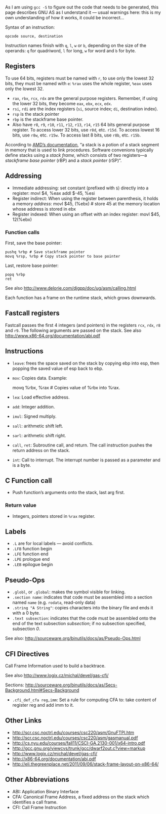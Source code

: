 As I am using `gcc -S` to figure out the code that needs to be
generated, this page describes GNU AS as I understand it — usual
warnings here: this is my own understanding of how it works, it could
be incorrect...



Syntax of an instruction:

    opcode source, destination
    
Instruction names finish with `q`, `l`, `w` or `b`, depending on the
size of the operands: `q` for quadriword, `l` for long, `w` for word
and `b` for byte.

## Registers

To use 64 bits, registers must be named with `r`, to use only the
lowest 32 bits, they must be named with `e`: `%rax` uses the whole
register, `%eax` uses only the lowest 32.

* `rax`, `rbx`, `rcx`, `rdx` are the general purpose registers.
  Remember, if using the lower 32 bits, they become `eax`, `ebx`,
  `ecx`, `edx`.
* `rsi`, `rdi` are the index registers (`si`, source index; `di`, destination index).
* `rsp` is the stack pointer
* `rbp` is the stackframe base pointer.
* Also have `r8`, `r9`, `r10`, `r11`, `r12`, `r13`, `r14`, `r15` 64 bits general purpose register.  To access lower 32 bits, use `r8d`, etc. `r15d`.  To access lowest 16 bits, use `r8w`, etc. `r15w`. To access last 8 bits, use `r8b`, etc. `r15b`.

According to [AMD’s documentation](http://support.amd.com/us/Processor_TechDocs/24592_APM_v1.pdf), “a stack is a potion of a stack segment in memory that is used to link procedures. Software convenions typically define stacks using a _stack frame_, which consists of two registers—a _stackframe base pointer_ (rBP) and a _stack pointer_ (rSP)”.

## Addressing

* Immediate addressing: set constant (prefixed with `$`) directly into a register:
    movl $4, %eax
    addl $-45, %esi
* Register indirect: When using the register between parenthesis, it holds a memory _address_:
    movl $45, (%ebx) # store 45 at the memory location whose address is stored in ebx
* Register indexed: When using an offset with an index register:
    movl $45, 12(%ebx)

### Function calls

First, save the base pointer:

    pushq %rbp # Save stackframe pointer
    movq %rsp, %rbp # Copy stack pointer to base pointer

Last, restore base pointer:

    popq %rbp
    ret

See also http://www.delorie.com/djgpp/doc/ug/asm/calling.html

Each function has a frame on the runtime stack, which grows downwards.


## Fastcall registers

Fastcall passes the first 4 integers (and pointers) in the registers `rcx`, `rdx`, `r8` and `r9`.  The following arguments are passed on the stack. See also http://www.x86-64.org/documentation/abi.pdf

## Instructions

* `leave`: frees the space saved on the stack by copying ebp into esp, then popping the saved value of esp back to ebp.

* `mov`: Copies data. Example:

    movq %rbx, %rax # Copies value of %rbx into %rax.

* `lea`: Load effective address.
* `add`: Integer addition.
* `imul`: Signed multiply.
* `sall`: arithmetic shift left. 
* `sarl`: arithmetic shift right. 

* `call`, `ret`: Subroutine call, and return. The call instruction pushes the return address on the stack.

* `int`: Call to interrupt.  The interrupt number is passed as a parameter and is a byte.

## C Function call

* Push function’s arguments onto the stack, last arg first.

### Return value

* Integers, pointers stored in `%rax` register.

## Labels

* `.L` are for local labels — avoid conflicts.
* `.LFB` function begin
* `.LFE` function end
* `.LPE` prologue end
* `.LEB` epilogue begin

## Pseudo-Ops

* `.globl`, or `.global`: makes the symbol visible for linking.
* `.section name`: indicates that code must be assembled into a section named `name` (e.g. `rodata`, read-only data)
* `.string "A String"`: copies characters into the binary file and ends it with a 0 byte.
* `.text subsection`: indicates that the code must be assembled onto the end of the text subsection _subsection_; if no subsection specified, subsection _0_.

See also: http://sourceware.org/binutils/docs/as/Pseudo-Ops.html

## CFI Directives 

Call Frame Information used to build a backtrace.



See also http://www.logix.cz/michal/devel/gas-cfi/


Sections: http://sourceware.org/binutils/docs/as/Secs-Background.html#Secs-Background

* `.cfi_def_cfa reg,imm`: Set a rule for computing CFA to: take content of register reg and add imm to it.

## Other Links

* http://scr.csc.noctrl.edu/courses/csc220/asm/GnuFTPl.htm
* http://scr.csc.noctrl.edu/courses/csc220/asm/gasmanual.pdf
* http://cs.nyu.edu/courses/fall11/CSCI-GA.2130-001/x64-intro.pdf
* http://gcc.gnu.org/viewcvs/trunk/gcc/dwarf2out.c?view=markup
* http://www.logix.cz/michal/devel/gas-cfi/
* http://x86-64.org/documentation/abi.pdf
* http://eli.thegreenplace.net/2011/09/06/stack-frame-layout-on-x86-64/

## Other Abbreviations

* ABI: Application Binary Interface
* CFA: Canonical Frame Address, a fixed address on the stack which identifies a call frame.
* CFI: Call Frame Instruction

